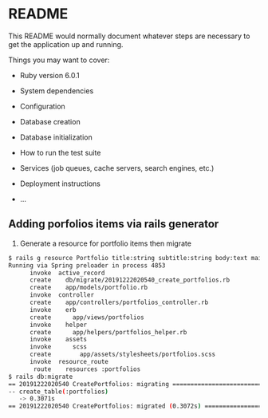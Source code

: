 # README

This README would normally document whatever steps are necessary to get the
application up and running.

Things you may want to cover:

* Ruby version 6.0.1

* System dependencies

* Configuration

* Database creation

* Database initialization

* How to run the test suite

* Services (job queues, cache servers, search engines, etc.)

* Deployment instructions

* ...

## Adding porfolios items via rails generator
1. Generate a resource for portfolio items then migrate
```sh
$ rails g resource Portfolio title:string subtitle:string body:text main_image:text thumb_image:text
Running via Spring preloader in process 4853
      invoke  active_record
      create    db/migrate/20191222020540_create_portfolios.rb
      create    app/models/portfolio.rb
      invoke  controller
      create    app/controllers/portfolios_controller.rb
      invoke    erb
      create      app/views/portfolios
      invoke    helper
      create      app/helpers/portfolios_helper.rb
      invoke    assets
      invoke      scss
      create        app/assets/stylesheets/portfolios.scss
      invoke  resource_route
       route    resources :portfolios
$ rails db:migrate
== 20191222020540 CreatePortfolios: migrating =================================
-- create_table(:portfolios)
   -> 0.3071s
== 20191222020540 CreatePortfolios: migrated (0.3072s) ========================
```

